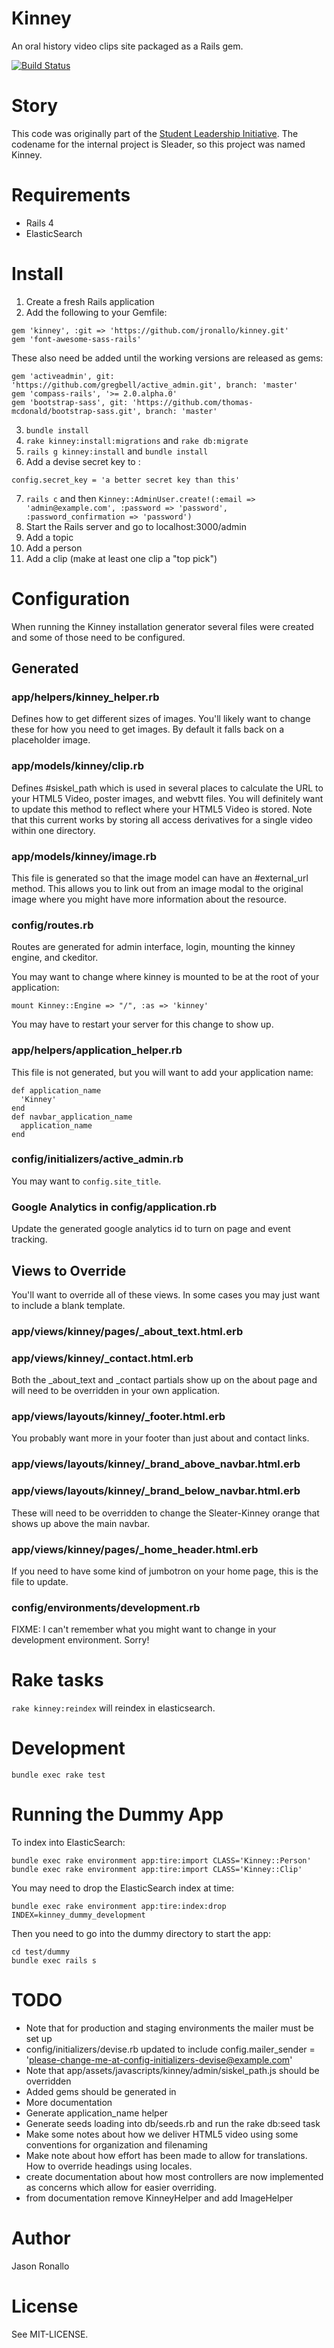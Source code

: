 # Kinney

An oral history video clips site packaged as a Rails gem.

[![Build Status](https://travis-ci.org/jronallo/kinney.png)](https://travis-ci.org/jronallo/kinney)

# Story

This code was originally part of the [Student Leadership Initiative](http://d.lib.ncsu.edu/student-leaders/). The codename for the internal project is Sleader, so this project was named Kinney.

# Requirements

- Rails 4
- ElasticSearch

# Install

1. Create a fresh Rails application
2. Add the following to your Gemfile:

```
gem 'kinney', :git => 'https://github.com/jronallo/kinney.git'
gem 'font-awesome-sass-rails'
```

These also need be added until the working versions are released as gems:
```
gem 'activeadmin', git: 'https://github.com/gregbell/active_admin.git', branch: 'master'
gem 'compass-rails', '>= 2.0.alpha.0'
gem 'bootstrap-sass', git: 'https://github.com/thomas-mcdonald/bootstrap-sass.git', branch: 'master'
```

3. `bundle install`
4. `rake kinney:install:migrations` and `rake db:migrate`
5. `rails g kinney:install` and `bundle install`
6. Add a devise secret key to :

```
config.secret_key = 'a better secret key than this'
```

7. `rails c` and then `Kinney::AdminUser.create!(:email => 'admin@example.com', :password => 'password', :password_confirmation => 'password')`
8. Start the Rails server and go to localhost:3000/admin
9. Add a topic
10. Add a person
11. Add a clip (make at least one clip a "top pick")

# Configuration

When running the Kinney installation generator several files were created and some of those need to be configured.

## Generated

### app/helpers/kinney_helper.rb
Defines how to get different sizes of images. You'll likely want to change these for how you need to get images. By default it falls back on a placeholder image.

### app/models/kinney/clip.rb
Defines #siskel_path which is used in several places to calculate the URL to your HTML5 Video, poster images, and webvtt files. You will definitely want to update this method to reflect where your HTML5 Video is stored. Note that this current works by storing all access derivatives for a single video within one directory.

### app/models/kinney/image.rb
This file is generated so that the image model can have an #external_url method. This allows you to link out from an image modal to the original image where you might have more information about the resource.

### config/routes.rb

Routes are generated for admin interface, login, mounting the kinney engine, and ckeditor.

You may want to change where kinney is mounted to be at the root of your application:
```
mount Kinney::Engine => "/", :as => 'kinney'
```
You may have to restart your server for this change to show up.


### app/helpers/application_helper.rb

This file is not generated, but you will want to add your application name:

```
def application_name
  'Kinney'
end
def navbar_application_name
  application_name
end
```

### config/initializers/active_admin.rb

You may want to `config.site_title`.

### Google Analytics in config/application.rb

Update the generated google analytics id to turn on page and event tracking.

## Views to Override

You'll want to override all of these views. In some cases you may just want to include a blank template.

### app/views/kinney/pages/_about_text.html.erb
### app/views/kinney/_contact.html.erb

Both the _about_text and _contact partials show up on the about page and will need to be overridden in your own application.

### app/views/layouts/kinney/_footer.html.erb

You probably want more in your footer than just about and contact links.

### app/views/layouts/kinney/_brand_above_navbar.html.erb
### app/views/layouts/kinney/_brand_below_navbar.html.erb

These will need to be overridden to change the Sleater-Kinney orange that shows up above the main navbar.

### app/views/kinney/pages/_home_header.html.erb

If you need to have some kind of jumbotron on your home page, this is the file to update.

### config/environments/development.rb

FIXME: I can't remember what you might want to change in your development environment. Sorry!

# Rake tasks

`rake kinney:reindex` will reindex in elasticsearch.

# Development

`bundle exec rake test`

# Running the Dummy App

To index into ElasticSearch:

```
bundle exec rake environment app:tire:import CLASS='Kinney::Person'
bundle exec rake environment app:tire:import CLASS='Kinney::Clip'
```

You may need to drop the ElasticSearch index at time:

```
bundle exec rake environment app:tire:index:drop INDEX=kinney_dummy_development
```

Then you need to go into the dummy directory to start the app:

```
cd test/dummy
bundle exec rails s
```

# TODO

- Note that for production and staging environments the mailer must be set up
- config/initializers/devise.rb updated to include config.mailer_sender = 'please-change-me-at-config-initializers-devise@example.com'
- Note that app/assets/javascripts/kinney/admin/siskel_path.js should be overridden
- Added gems should be generated in
- More documentation
- Generate application_name helper
- Generate seeds loading into db/seeds.rb and run the rake db:seed task
- Make some notes about how we deliver HTML5 video using some conventions for organization and filenaming
- Make note about how effort has been made to allow for translations. How to override headings using locales.
- create documentation about how most controllers are now implemented as concerns which allow for easier overriding.
- from documentation remove KinneyHelper and add ImageHelper

# Author

Jason Ronallo

# License

See MIT-LICENSE.